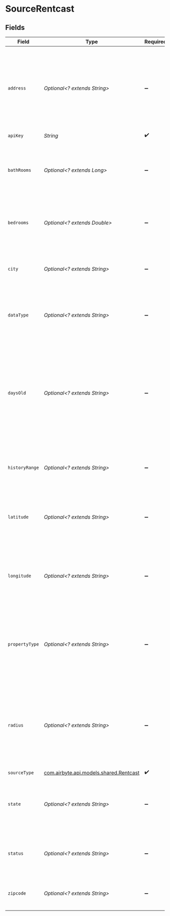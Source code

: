 # SourceRentcast


## Fields

| Field                                                                                                                                                                                                                                                     | Type                                                                                                                                                                                                                                                      | Required                                                                                                                                                                                                                                                  | Description                                                                                                                                                                                                                                               |
| --------------------------------------------------------------------------------------------------------------------------------------------------------------------------------------------------------------------------------------------------------- | --------------------------------------------------------------------------------------------------------------------------------------------------------------------------------------------------------------------------------------------------------- | --------------------------------------------------------------------------------------------------------------------------------------------------------------------------------------------------------------------------------------------------------- | --------------------------------------------------------------------------------------------------------------------------------------------------------------------------------------------------------------------------------------------------------- |
| `address`                                                                                                                                                                                                                                                 | *Optional<? extends String>*                                                                                                                                                                                                                              | :heavy_minus_sign:                                                                                                                                                                                                                                        | The full address of the property, in the format of Street, City, State, Zip. Used to retrieve data for a specific property, or together with the radius parameter to search for listings in a specific area                                               |
| `apiKey`                                                                                                                                                                                                                                                  | *String*                                                                                                                                                                                                                                                  | :heavy_check_mark:                                                                                                                                                                                                                                        | N/A                                                                                                                                                                                                                                                       |
| `bathRooms`                                                                                                                                                                                                                                               | *Optional<? extends Long>*                                                                                                                                                                                                                                | :heavy_minus_sign:                                                                                                                                                                                                                                        | The number of bathrooms, used to search for listings matching this criteria. Supports fractions to indicate partial bathrooms                                                                                                                             |
| `bedrooms`                                                                                                                                                                                                                                                | *Optional<? extends Double>*                                                                                                                                                                                                                              | :heavy_minus_sign:                                                                                                                                                                                                                                        | The number of bedrooms, used to search for listings matching this criteria. Use 0 to indicate a studio layout                                                                                                                                             |
| `city`                                                                                                                                                                                                                                                    | *Optional<? extends String>*                                                                                                                                                                                                                              | :heavy_minus_sign:                                                                                                                                                                                                                                        | The name of the city, used to search for listings in a specific city. This parameter is case-sensitive                                                                                                                                                    |
| `dataType`                                                                                                                                                                                                                                                | *Optional<? extends String>*                                                                                                                                                                                                                              | :heavy_minus_sign:                                                                                                                                                                                                                                        | The type of aggregate market data to return. Defaults to "All" if not provided : All , Sale , Rental                                                                                                                                                      |
| `daysOld`                                                                                                                                                                                                                                                 | *Optional<? extends String>*                                                                                                                                                                                                                              | :heavy_minus_sign:                                                                                                                                                                                                                                        | The maximum number of days since a property was listed on the market, with a minimum of 1 or The maximum number of days since a property was last sold, with a minimum of 1. Used to search for properties that were sold within the specified date range |
| `historyRange`                                                                                                                                                                                                                                            | *Optional<? extends String>*                                                                                                                                                                                                                              | :heavy_minus_sign:                                                                                                                                                                                                                                        | The time range for historical record entries, in months. Defaults to 12 if not provided                                                                                                                                                                   |
| `latitude`                                                                                                                                                                                                                                                | *Optional<? extends String>*                                                                                                                                                                                                                              | :heavy_minus_sign:                                                                                                                                                                                                                                        | The latitude of the search area. Use the latitude/longitude and radius parameters to search for listings in a specific area                                                                                                                               |
| `longitude`                                                                                                                                                                                                                                               | *Optional<? extends String>*                                                                                                                                                                                                                              | :heavy_minus_sign:                                                                                                                                                                                                                                        | The longitude of the search area. Use the latitude/longitude and radius parameters to search for listings in a specific area                                                                                                                              |
| `propertyType`                                                                                                                                                                                                                                            | *Optional<? extends String>*                                                                                                                                                                                                                              | :heavy_minus_sign:                                                                                                                                                                                                                                        | The type of the property, used to search for listings matching this criteria : Single Family , Condo , Townhouse , Manufactured ,  Multi-Family , Apartment , Land ,                                                                                      |
| `radius`                                                                                                                                                                                                                                                  | *Optional<? extends String>*                                                                                                                                                                                                                              | :heavy_minus_sign:                                                                                                                                                                                                                                        | The radius of the search area in miles, with a maximum of 100. Use in combination with the latitude/longitude or address parameters to search for listings in a specific area                                                                             |
| `sourceType`                                                                                                                                                                                                                                              | [com.airbyte.api.models.shared.Rentcast](../../models/shared/Rentcast.md)                                                                                                                                                                                 | :heavy_check_mark:                                                                                                                                                                                                                                        | N/A                                                                                                                                                                                                                                                       |
| `state`                                                                                                                                                                                                                                                   | *Optional<? extends String>*                                                                                                                                                                                                                              | :heavy_minus_sign:                                                                                                                                                                                                                                        | The 2-character state abbreviation, used to search for listings in a specific state. This parameter is case-sensitive                                                                                                                                     |
| `status`                                                                                                                                                                                                                                                  | *Optional<? extends String>*                                                                                                                                                                                                                              | :heavy_minus_sign:                                                                                                                                                                                                                                        | The current listing status, used to search for listings matching this criteria : Active or Inactive                                                                                                                                                       |
| `zipcode`                                                                                                                                                                                                                                                 | *Optional<? extends String>*                                                                                                                                                                                                                              | :heavy_minus_sign:                                                                                                                                                                                                                                        | The 5-digit zip code, used to search for listings in a specific zip code                                                                                                                                                                                  |